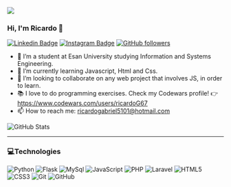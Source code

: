
<img src="https://media.giphy.com/media/26tn33aiTi1jkl6H6/giphy.gif"/>

### Hi, I'm Ricardo 👋


[![Linkedin Badge](https://img.shields.io/badge/-Ricardo%20De%20la%20Cruz-blue?style=social&logo=Linkedin&logoColor=blue&link=https://www.linkedin.com/in/ricardogabrieldelacruz/)](https://www.linkedin.com/in/ricardogabrieldelacruz/) 
[![Instagram Badge](https://img.shields.io/badge/-ricardog67-blue?style=social&logo=Instagram&link=https://www.instagram.com/ricardog67/)](https://www.instagram.com/ricardog67/) 
[![GitHub followers](https://img.shields.io/github/followers/ricardoG67?label=Follow&style=social)](https://github.com/ricardoG67/?tab=follow)


- 🔭 I’m a student at Esan University studying Information and Systems Engineering.
- 🌱 I’m currently learning Javascript, Html and Css.
- 👯 I’m looking to collaborate on any web project that involves JS, in order to learn.
- 📚 I love to do programming exercises. Check my Codewars profile! 👉 https://www.codewars.com/users/ricardoG67
- 📫 How to reach me: ricardogabriel5101@hotmail.com

![GitHub Stats](https://github-readme-stats.vercel.app/api?username=ricardoG67&theme=radical&show_icons=true)

<hr>

### 💻Technologies

![Python](https://img.shields.io/badge/Python-3776AB?style=for-the-badge&logo=python&logoColor=white)
![Flask](https://img.shields.io/badge/Flask-000000?style=for-the-badge&logo=flask&logoColor=white)
![MySql](https://img.shields.io/badge/MySQL-005C84?style=for-the-badge&logo=mysql&logoColor=white)
![JavaScript](https://img.shields.io/badge/JavaScript-323330?style=for-the-badge&logo=javascript&logoColor=F7DF1E)
![PHP](https://img.shields.io/badge/PHP-777BB4?style=for-the-badge&logo=php&logoColor=white)
![Laravel](https://img.shields.io/badge/Laravel-FF2D20?style=for-the-badge&logo=laravel&logoColor=white)
![HTML5](https://img.shields.io/badge/HTML5-E34F26?style=for-the-badge&logo=html5&logoColor=white)
![CSS3](https://img.shields.io/badge/CSS3-1572B6?style=for-the-badge&logo=css3&logoColor=white)
![Git](https://img.shields.io/badge/GIT-E44C30?style=for-the-badge&logo=git&logoColor=white)
![GitHub](https://img.shields.io/badge/GitHub-100000?style=for-the-badge&logo=github&logoColor=white)

